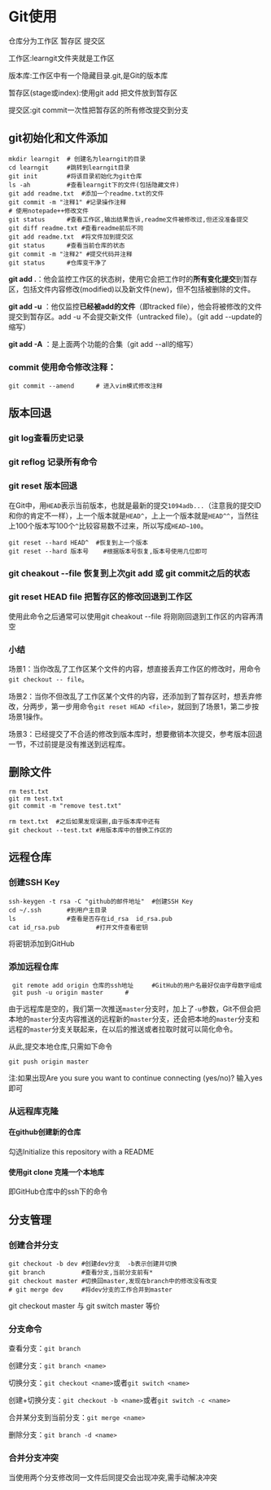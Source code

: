 # Git使用

仓库分为工作区 暂存区 提交区

工作区:learngit文件夹就是工作区

版本库:工作区中有一个隐藏目录.git,是Git的版本库

暂存区(stage或index):使用git add 把文件放到暂存区

提交区:git commit一次性把暂存区的所有修改提交到分支

## git初始化和文件添加

```linux
mkdir learngit	# 创建名为learngit的目录
cd learngit		#跳转到learngit目录
git init		#将该目录初始化为git仓库
ls -ah			#查看learngit下的文件(包括隐藏文件)
git add readme.txt	#添加一个readme.txt的文件
git commit -m "注释1"	#记录操作注释
# 使用notepade++修改文件
git status		#查看工作区,输出结果告诉,readme文件被修改过,但还没准备提交
git diff readme.txt	#查看readme前后不同
git add readme.txt	#将文件加到提交区
git status 		#查看当前仓库的状态
git commit -m "注释2"	#提交代码并注释
git status		#仓库变干净了
```

**git add .**：他会监控工作区的状态树，使用它会把工作时的**所有变化提交**到暂存区，包括文件内容修改(modified)以及新文件(new)，但不包括被删除的文件。

**git add -u** ：他仅监控**已经被add的文件**（即tracked file），他会将被修改的文件提交到暂存区。add -u 不会提交新文件（untracked file）。（git add --update的缩写）

**git add -A** ：是上面两个功能的合集（git add --all的缩写）

### commit 使用命令修改注释：

```
git commit --amend		# 进入vim模式修改注释
```

## 版本回退

### git log查看历史记录

### git reflog 记录所有命令

### git reset 版本回退

在Git中，用`HEAD`表示当前版本，也就是最新的提交`1094adb...`（注意我的提交ID和你的肯定不一样），上一个版本就是`HEAD^`，上上一个版本就是`HEAD^^`，当然往上100个版本写100个`^`比较容易数不过来，所以写成`HEAD~100`。

```
git reset --hard HEAD^	#恢复到上一个版本
git reset --hard 版本号	#根据版本号恢复,版本号使用几位即可
```

### git cheakout  --file 恢复到上次git add 或 git commit之后的状态

### git reset HEAD  file 把暂存区的修改回退到工作区

使用此命令之后通常可以使用git cheakout  --file 将刚刚回退到工作区的内容再清空

### 小结

场景1：当你改乱了工作区某个文件的内容，想直接丢弃工作区的修改时，用命令`git checkout -- file`。

场景2：当你不但改乱了工作区某个文件的内容，还添加到了暂存区时，想丢弃修改，分两步，第一步用命令`git reset HEAD <file>`，就回到了场景1，第二步按场景1操作。

场景3：已经提交了不合适的修改到版本库时，想要撤销本次提交，参考版本回退一节，不过前提是没有推送到远程库。

## 删除文件

```
rm test.txt
git rm test.txt
git commit -m "remove test.txt"

rm text.txt  #之后如果发现误删,由于版本库中还有
git checkout --test.txt	#用版本库中的替换工作区的 
```



## 远程仓库

### 创建SSH Key

```
ssh-keygen -t rsa -C "github的邮件地址"	#创建SSH Key
cd ~/.ssh		#到用户主目录
ls				#查看是否存在id_rsa  id_rsa.pub
cat	id_rsa.pub 			#打开文件查看密钥
```

将密钥添加到GitHub

### 添加远程仓库

```
 git remote add origin 仓库的ssh地址		#GitHub的用户名最好仅由字母数字组成
 git push -u origin master		#
```

由于远程库是空的，我们第一次推送`master`分支时，加上了`-u`参数，Git不但会把本地的`master`分支内容推送的远程新的`master`分支，还会把本地的`master`分支和远程的`master`分支关联起来，在以后的推送或者拉取时就可以简化命令。

从此,提交本地仓库,只需如下命令

```
git push origin master
```

注:如果出现Are you sure you want to continue connecting (yes/no)?  输入yes即可

### 从远程库克隆

#### 在github创建新的仓库

勾选Initialize this repository with a README

#### 使用git clone 克隆一个本地库

即GitHub仓库中的ssh下的命令

## 分支管理

### 创建合并分支

```
git checkout -b dev	#创建dev分支  -b表示创建并切换
git branch     		#查看分支,当前分支前有*
git checkout master	#切换回master,发现在branch中的修改没有改变
# git merge	dev		#将dev分支的工作合并到master
```

git checkout master 与 git switch master 等价

### 分支命令

查看分支：`git branch`

创建分支：`git branch <name>`

切换分支：`git checkout <name>`或者`git switch <name>`

创建+切换分支：`git checkout -b <name>`或者`git switch -c <name>`

合并某分支到当前分支：`git merge <name>`

删除分支：`git branch -d <name>`

### 合并分支冲突

当使用两个分支修改同一文件后同提交会出现冲突,需手动解决冲突



